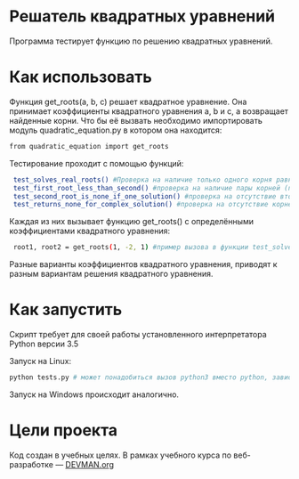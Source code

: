 ﻿# Решатель квадратных уравнений

Программа тестирует функцию по решению квадратных уравнений. 

# Как использовать

Функция get_roots(a, b, c) решает квадратное уравнение. Она принимает коэффициенты квадратного уравнения a, b и c, а возвращает найденные корни.
Что бы её вызвать необходимо импортировать модуль quadratic_equation.py в котором она находится:

```bash 
from quadratic_equation import get_roots
```
Тестирование проходит с помощью функций:

```bash
 test_solves_real_roots() #Проверка на наличие только одного корня равного 1 при дискриминанте равным 0
 test_first_root_less_than_second() #проверка на наличие пары корней (первый корень равен -3, второй корень равен 1) при дискриминанте больше 0
 test_second_root_is_none_if_one_solution() #проверка на отсутствие второго корня при дискриминанте равном 0
 test_returns_none_for_complex_solution() #проверка на отсутствие корней при дискриминанте меньше 0
 ```

Каждая из них вызывает функцию get_roots() с определёнными коэффициентами квадратного уравнения:

```bash
 root1, root2 = get_roots(1, -2, 1) #пример вызова в функции test_solves_real_roots()
```
Разные варианты коэффициентов квадратного уравнения, приводят к разным вариантам решения квадратного уравнения.  

# Как запустить

Скрипт требует для своей работы установленного интерпретатора Python версии 3.5

Запуск на Linux:

```bash
python tests.py # может понадобиться вызов python3 вместо python, зависит от настроек операционной системы
```

Запуск на Windows происходит аналогично.

# Цели проекта

Код создан в учебных целях. В рамках учебного курса по веб-разработке ― [DEVMAN.org](https://devman.org)

